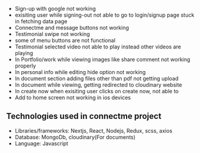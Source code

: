 - Sign-up with google not working 
- exisiting user while signing-out not able to go to login/signup page stuck in fetching data page
- Connectme and message buttons not working 
- Testimonial swipe not working 
- some of menu buttons are not functional
- Testimonial selected video not able to play instead other videos are playing 
- In Portfolio/work while viewing images like share comment not working properly
- In personal info while editing hide option not working 
- In document section adding files other than pdf not getting upload
- In document while viewing, getting redirected to cloudinary website
- In create now when exisiting user clicks on create now, not able to
- Add to home screen not working in ios devices

## Technologies used in connectme project
- Libraries/frameworks: Nextjs, React, Nodejs, Redux, scss, axios
- Database: MongoDb, cloudinary(For documents)
- Language: Javascript